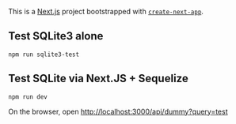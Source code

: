 This is a [Next.js](https://nextjs.org/) project bootstrapped with [`create-next-app`](https://github.com/vercel/next.js/tree/canary/packages/create-next-app).

## Test SQLite3 alone

```
npm run sqlite3-test
```

## Test SQLite via Next.JS + Sequelize

```
npm run dev
```

On the browser, open <http://localhost:3000/api/dummy?query=test>
